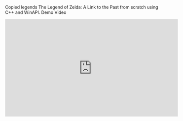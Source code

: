 Copied legends The Legend of Zelda: A Link to the Past from scratch using C++ and WinAPI.
Demo Video
<iframe width="560" height="315" src="https://www.youtube.com/embed/M2alLhW_VPo?si=nug1_G5VzCen1og1" title="YouTube video player" frameborder="0" allow="accelerometer; autoplay; clipboard-write; encrypted-media; gyroscope; picture-in-picture; web-share" allowfullscreen></iframe>
